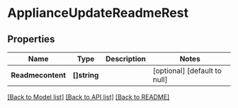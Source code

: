 # ApplianceUpdateReadmeRest

## Properties
Name | Type | Description | Notes
------------ | ------------- | ------------- | -------------
**Readmecontent** | **[]string** |  | [optional] [default to null]

[[Back to Model list]](../README.md#documentation-for-models) [[Back to API list]](../README.md#documentation-for-api-endpoints) [[Back to README]](../README.md)

